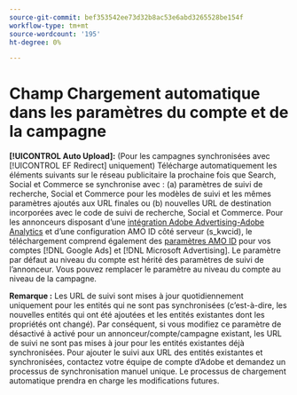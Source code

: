 ```yaml
---
source-git-commit: bef353542ee73d32b8ac53e6abd3265528be154f
workflow-type: tm+mt
source-wordcount: '195'
ht-degree: 0%

---
```

# Champ Chargement automatique dans les paramètres du compte et de la campagne

**[!UICONTROL Auto Upload]:** (Pour les campagnes synchronisées avec [!UICONTROL EF Redirect] uniquement) Télécharge automatiquement les éléments suivants sur le réseau publicitaire la prochaine fois que Search, Social et Commerce se synchronise avec : (a) paramètres de suivi de recherche, Social et Commerce pour les modèles de suivi et les mêmes paramètres ajoutés aux URL finales ou (b) nouvelles URL de destination incorporées avec le code de suivi de recherche, Social et Commerce. Pour les annonceurs disposant d’une [intégration Adobe Advertising-Adobe Analytics](https://experienceleague.adobe.com/docs/advertising/integrations/analytics/overview.html?lang=fr) et d’une configuration AMO ID côté serveur (s_kwcid), le téléchargement comprend également des [ paramètres AMO ID](/help/integrations/analytics/ids.md#amo-id) pour vos comptes [!DNL Google Ads] et [!DNL Microsoft Advertising]. Le paramètre par défaut au niveau du compte est hérité des paramètres de suivi de l’annonceur. Vous pouvez remplacer le paramètre au niveau du compte au niveau de la campagne.

**Remarque :** Les URL de suivi sont mises à jour quotidiennement uniquement pour les entités qui ne sont pas synchronisées (c’est-à-dire, les nouvelles entités qui ont été ajoutées et les entités existantes dont les propriétés ont changé). Par conséquent, si vous modifiez ce paramètre de désactivé à activé pour un annonceur/compte/campagne existant, les URL de suivi ne sont pas mises à jour pour les entités existantes déjà synchronisées. Pour ajouter le suivi aux URL des entités existantes et synchronisées, contactez votre équipe de compte d’Adobe et demandez un processus de synchronisation manuel unique. Le processus de chargement automatique prendra en charge les modifications futures.
